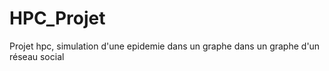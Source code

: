 # HPC_Projet
Projet hpc, simulation d'une epidemie dans un graphe dans un graphe d'un réseau social
